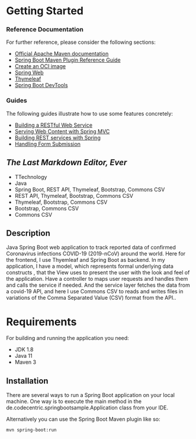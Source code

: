 # Getting Started

### Reference Documentation
For further reference, please consider the following sections:

* [Official Apache Maven documentation](https://maven.apache.org/guides/index.html)
* [Spring Boot Maven Plugin Reference Guide](https://docs.spring.io/spring-boot/docs/2.6.2/maven-plugin/reference/html/)
* [Create an OCI image](https://docs.spring.io/spring-boot/docs/2.6.2/maven-plugin/reference/html/#build-image)
* [Spring Web](https://docs.spring.io/spring-boot/docs/2.6.2/reference/htmlsingle/#boot-features-developing-web-applications)
* [Thymeleaf](https://docs.spring.io/spring-boot/docs/2.6.2/reference/htmlsingle/#boot-features-spring-mvc-template-engines)
* [Spring Boot DevTools](https://docs.spring.io/spring-boot/docs/2.6.2/reference/htmlsingle/#using-boot-devtools)

### Guides
The following guides illustrate how to use some features concretely:

* [Building a RESTful Web Service](https://spring.io/guides/gs/rest-service/)
* [Serving Web Content with Spring MVC](https://spring.io/guides/gs/serving-web-content/)
* [Building REST services with Spring](https://spring.io/guides/tutorials/bookmarks/)
* [Handling Form Submission](https://spring.io/guides/gs/handling-form-submission/)

## _The Last Markdown Editor, Ever_

- TTechnology
- Java
- Spring Boot, REST API, Thymeleaf, Bootstrap, Commons CSV
- REST API, Thymeleaf, Bootstrap, Commons CSV
- Thymeleaf, Bootstrap, Commons CSV
- Bootstrap, Commons CSV
- Commons CSV

## Description

Java Spring Boot web application to track reported data of confirmed Coronavirus infections 
COVID-19 (2019-nCoV) around the world. Here for the frontend, I use Thyemleaf and Spring Boot as backend. In my application,
I have a model, which represents formal underlying data constructs ,
that the View uses to present the user with the look and feel of the application. Have a controller to maps user requests and handles them and calls the service if needed. And the service layer fetches the data from a covid-19 API, 
and here I use Commons CSV to reads and writes files in variations of the Comma Separated Value (CSV) format from the API..

# Requirements
For building and running the application you need:
- JDK 1.8
- Java 11
- Maven 3

## Installation
There are several ways to run a Spring Boot application on your local machine. One way is to execute the main method in the de.codecentric.springbootsample.Application class from your IDE.

Alternatively you can use the Spring Boot Maven plugin like so:
```sh
mvn spring-boot:run